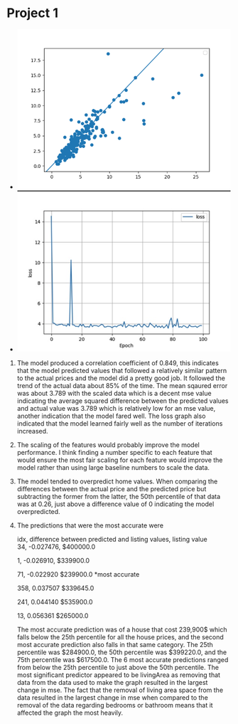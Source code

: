 # Project 1

- ![img_13.png](img_13.png)
- ![img_15.png](img_15.png)
1. The model produced a correlation coefficient of 0.849, this indicates that the model predicted values that followed a relatively similar pattern to the actual prices and the model did a pretty good job. It followed the trend of the actual data about 85% of the time. The mean sqaured error was about 3.789 with the scaled data which is a decent mse value indicating the average squared difference between the predicted values and actual value was 3.789 which is relatively low for an mse value, another indication that the model fared well. The loss graph also indicated that the model learned fairly well as the number of iterations increased.
2. The scaling of the features would probably improve the model performance. I think finding a number specific to each feature that would ensure the most fair scaling for each feature would improve the model rather than using large baseline numbers to scale the data.
3. The model tended to overpredict home values. When comparing the differences between the actual price and the predicted price but subtracting the former from the latter, the 50th percentile of that data was at 0.26, just above a difference value of 0 indicating the model overpredicted. 
4. The predictions that were the most accurate were 
   
   idx, difference between predicted and listing values, listing value   
   34,    -0.027476,            $400000.0
   
   1,        -0.026910,         $339900.0
   
   71,        -0.022920         $239900.0   *most accurate
   
   358,    0.037507         $339645.0
   
   241,    0.044140         $535900.0
   
   13,      0.056361        $265000.0

   
   The most accurate prediction was of a house that cost 239,900$ which falls below the 25th percentile for all the house prices, and the second most accurate prediction also falls in that same category. The 25th percentile was $284900.0, the 50th percentile was $399220.0, and the 75th percentile was $617500.0. The 6 most accurate predictions ranged from below the 25th percentile to just above the 50th percentile. 
The most significant predictor appeared to be livingArea as removing that data from the data used to make the graph resulted in the largest change in mse. The fact that the removal of living area space from the data resulted in the largest change in mse when compared to the removal of the data regarding bedrooms or bathroom means that it affected the graph the most heavily.


